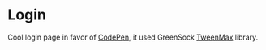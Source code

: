 # Login

Cool login page in favor of [CodePen](https://codepen.io/dsenneff/pen/QajVxO), it used GreenSock [TweenMax](https://github.com/greensock/GreenSock-JS) library.
